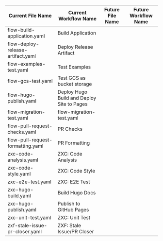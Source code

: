 | Current File Name                 | Current Workflow Name                      | Future File Name | Future Workflow Name |
|-----------------------------------|--------------------------------------------|------------------|----------------------|
| flow-build-application.yaml       | Build Application                          |                  |                      |
| flow-deploy-release-artifact.yaml | Deploy Release Artifact                    |                  |                      |
| flow-examples-test.yaml           | Test Examples                              |                  |                      |
| flow-gcs-test.yaml                | Test GCS as bucket storage                 |                  |                      |
| flow-hugo-publish.yaml            | Deploy Hugo Build and Deploy Site to Pages |                  |                      |
| flow-migration-test.yaml          | flow-migration-test.yaml                   |                  |                      |
| flow-pull-request-checks.yaml     | PR Checks                                  |                  |                      |
| flow-pull-request-formatting.yaml | PR Formatting                              |                  |                      |
| zxc-code-analysis.yaml            | ZXC: Code Analysis                         |                  |                      |
| zxc-code-style.yaml               | ZXC: Code Style                            |                  |                      |
| zxc-e2e-test.yaml                 | ZXC: E2E Test                              |                  |                      |
| zxc-hugo-build.yaml               | Build Hugo Docs                            |                  |                      |
| zxc-hugo-publish.yaml             | Publish to GitHub Pages                    |                  |                      |
| zxc-unit-test.yaml                | ZXC: Unit Test                             |                  |                      |
| zxf-stale-issue-pr-closer.yaml    | ZXF: Stale Issue/PR Closer                 |                  |                      |
